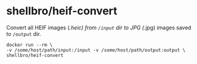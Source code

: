 # shellbro/heif-convert

Convert all HEIF images (*.heic) from `/input` dir to JPG (*.jpg) images saved
to `/output` dir.

```
docker run --rm \
-v /some/host/path/input:/input -v /some/host/path/output:output \
shellbro/heif-convert
```
